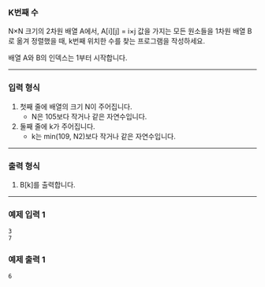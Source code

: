 ### **K번째 수**

N×N 크기의 2차원 배열 A에서, A[i][j] = i×j 값을 가지는 모든 원소들을 1차원 배열 B로 옮겨 정렬했을 때, k번째 위치한 수를 찾는 프로그램을 작성하세요.

배열 A와 B의 인덱스는 1부터 시작합니다.

---

### **입력 형식**

1. 첫째 줄에 배열의 크기 N이 주어집니다.
    - N은 105보다 작거나 같은 자연수입니다.
2. 둘째 줄에 k가 주어집니다.
    - k는 min(109, N2)보다 작거나 같은 자연수입니다.

---

### **출력 형식**

1. B[k]를 출력합니다.

---

### **예제 입력 1**

```
3
7
```

### **예제 출력 1**

```
6
```
